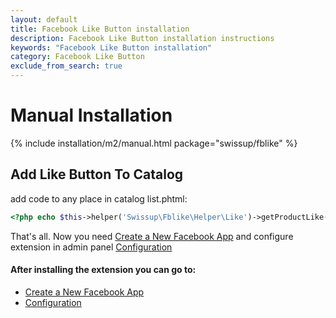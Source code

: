 ```yaml
---
layout: default
title: Facebook Like Button installation
description: Facebook Like Button installation instructions
keywords: "Facebook Like Button installation"
category: Facebook Like Button
exclude_from_search: true
---
```


# Manual Installation

{% include installation/m2/manual.html package="swissup/fblike" %}

## Add Like Button To Catalog

add code to any place in catalog list.phtml:

```php
<?php echo $this->helper('Swissup\Fblike\Helper\Like')->getProductLike($_product); ?>
```

That's all. Now you need [Create a New Facebook App][facebook_app] and configure extension in admin panel [Configuration][configuration]

#### After installing the extension you can go to:

* [Create a New Facebook App][facebook_app]
* [Configuration][configuration]

[facebook_app]: /m2/extensions/facebooklikebutton/app/
[configuration]: /m2/extensions/facebooklikebutton/configuration/
